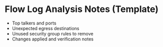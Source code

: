 # Flow Log Analysis Notes (Template)

- Top talkers and ports
- Unexpected egress destinations
- Unused security group rules to remove
- Changes applied and verification notes
